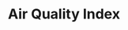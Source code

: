 ---
title: Air Quality Index
metrics: 
    - metric: O3
      label: OZONE
    - metric: PM2.5
      label: PM2.5
    - metric: PM10
      label: PM10
    - metric: CO
      label: CO
    - metric: NO2
      label: NO2
    - metric: SO2
      label: SO2
resources:
  headline:
      img: https://caltech-prod.s3.amazonaws.com/main/images/2021-Campus-Aerials-00513-WE.336e18bc.fill-1600x810-c100.jpg
      link: ""
      title: "Fifty Years of Clearing the Skies"
  links:
    - link: ""
      title: "link 1"
    - link: ""
      title: "link 2"
    - link: ""
      title: "nicelonglinkthatwillbeuseful.org"
---